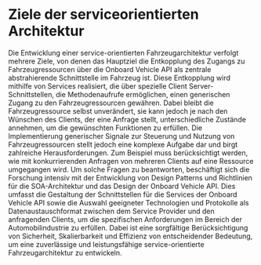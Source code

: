 # Ziele der serviceorientierten Architektur
 Die Entwicklung einer service-orientierten Fahrzeugarchitektur verfolgt mehrere Ziele, von denen das Hauptziel die 
Entkopplung des Zugangs zu Fahrzeugressourcen über die Onboard Vehicle API als zentrale abstrahierende 
Schnittstelle im Fahrzeug ist. Diese Entkopplung wird mithilfe von Services realisiert, die über spezielle Client
Server-Schnittstellen, die Methodenaufrufe ermöglichen, einen generischen Zugang zu den Fahrzeugressourcen 
gewähren. Dabei bleibt die Fahrzeugressource selbst unverändert, sie kann jedoch je nach den Wünschen des 
Clients, der eine Anfrage stellt, unterschiedliche Zustände annehmen, um die gewünschten Funktionen zu erfüllen.
 Die Implementierung generischer Signale zur Steuerung und Nutzung von Fahrzeugressourcen stellt jedoch eine 
komplexe Aufgabe dar und birgt zahlreiche Herausforderungen. Zum Beispiel muss berücksichtigt werden, wie mit 
konkurrierenden Anfragen von mehreren Clients auf eine Ressource umgegangen wird.
 Um solche Fragen zu beantworten, beschäftigt sich die Forschung intensiv mit der Entwicklung von Design Patterns 
und Richtlinien für die SOA-Architektur und das Design der Onboard Vehicle API. Dies umfasst die Gestaltung der 
Schnittstellen für die Services der Onboard Vehicle API sowie die Auswahl geeigneter Technologien und Protokolle 
als Datenaustauschformat zwischen dem Service Provider und den anfragenden Clients, um die spezifischen 
Anforderungen im Bereich der Automobilindustrie zu erfüllen. Dabei ist eine sorgfältige Berücksichtigung von 
Sicherheit, Skalierbarkeit und Effizienz von entscheidender Bedeutung, um eine zuverlässige und leistungsfähige 
service-orientierte Fahrzeugarchitektur zu entwickeln.